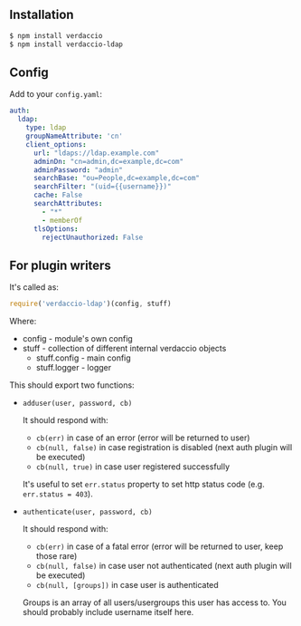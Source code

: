 
## Installation

```sh
$ npm install verdaccio
$ npm install verdaccio-ldap
```

## Config

Add to your `config.yaml`:

```yaml
auth:
  ldap:
    type: ldap
    groupNameAttribute: 'cn'
    client_options:
      url: "ldaps://ldap.example.com"
      adminDn: "cn=admin,dc=example,dc=com"
      adminPassword: "admin"
      searchBase: "ou=People,dc=example,dc=com"
      searchFilter: "(uid={{username}})"
      cache: False
      searchAttributes:
        - "*"
        - memberOf
      tlsOptions:
        rejectUnauthorized: False
```

## For plugin writers

It's called as:

```js
require('verdaccio-ldap')(config, stuff)
```

Where:

 - config - module's own config
 - stuff - collection of different internal verdaccio objects
   - stuff.config - main config
   - stuff.logger - logger

This should export two functions:

 - `adduser(user, password, cb)`
   
   It should respond with:
    - `cb(err)` in case of an error (error will be returned to user)
    - `cb(null, false)` in case registration is disabled (next auth plugin will be executed)
    - `cb(null, true)` in case user registered successfully
   
   It's useful to set `err.status` property to set http status code (e.g. `err.status = 403`).

 - `authenticate(user, password, cb)`
   
   It should respond with:
    - `cb(err)` in case of a fatal error (error will be returned to user, keep those rare)
    - `cb(null, false)` in case user not authenticated (next auth plugin will be executed)
    - `cb(null, [groups])` in case user is authenticated
   
   Groups is an array of all users/usergroups this user has access to. You should probably include username itself here.
   
